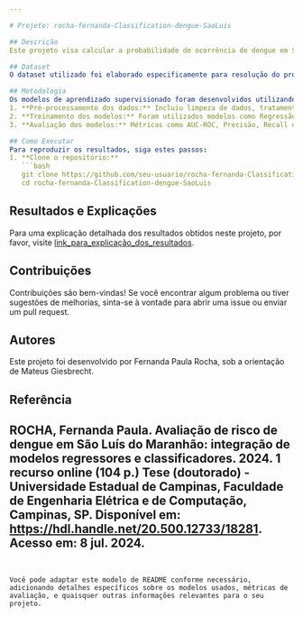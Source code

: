 ```yaml
---

# Projeto: rocha-fernanda-Classification-dengue-SaoLuis

## Descrição
Este projeto visa calcular a probabilidade de ocorrência de dengue em São Luís do Maranhão utilizando informações de cada bairro, através de modelos de aprendizado supervisionado.

## Dataset
O dataset utilizado foi elaborado especificamente para resolução do problema e está disponível em: [https://doi.org/10.25824/redu/HB37UJ](https://doi.org/10.25824/redu/HB37UJ).

## Metodologia
Os modelos de aprendizado supervisionado foram desenvolvidos utilizando `R`, e os seguintes passos foram seguidos:
1. **Pré-processamento dos dados:** Incluiu limpeza de dados, tratamento de valores ausentes e codificação de variáveis.
2. **Treinamento dos modelos:** Foram utilizados modelos como Regressão Logística, Árvores de Decisão, Naive Bayes, entre outros.
3. **Avaliação dos modelos:** Métricas como AUC-ROC, Precisão, Recall e F1-Score foram utilizadas para avaliar o desempenho dos modelos.

## Como Executar
Para reproduzir os resultados, siga estes passos:
1. **Clone o repositório:**
   ```bash
   git clone https://github.com/seu-usuario/rocha-fernanda-Classification-dengue-SaoLuis.git
   cd rocha-fernanda-Classification-dengue-SaoLuis
   ```


## Resultados e Explicações

Para uma explicação detalhada dos resultados obtidos neste projeto, por favor, visite [link_para_explicação_dos_resultados](https://hdl.handle.net/20.500.12733/18281). 


## Contribuições

Contribuições são bem-vindas! Se você encontrar algum problema ou tiver sugestões de melhorias, sinta-se à vontade para abrir uma issue ou enviar um pull request.

## Autores

Este projeto foi desenvolvido por Fernanda Paula Rocha, sob a orientação de Mateus Giesbrecht. 

## Referência

ROCHA, Fernanda Paula. Avaliação de risco de dengue em São Luís do Maranhão: integração de modelos regressores e classificadores. 2024. 1 recurso online (104 p.) Tese (doutorado) - Universidade Estadual de Campinas, Faculdade de Engenharia Elétrica e de Computação, Campinas, SP. Disponível em: https://hdl.handle.net/20.500.12733/18281. Acesso em: 8 jul. 2024. 
---
```


Você pode adaptar este modelo de README conforme necessário, adicionando detalhes específicos sobre os modelos usados, métricas de avaliação, e quaisquer outras informações relevantes para o seu projeto.

